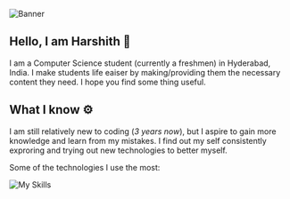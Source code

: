 ![Banner](https://cdna.artstation.com/p/assets/images/images/058/100/038/original/yurii-ray-all-open.gif?1673381116)
## Hello, I am Harshith 🙋

I am a Computer Science student (currently a freshmen) in Hyderabad, India. I make students life eaiser by making/providing  them the necessary content they need. I hope you find some thing useful.

## What I know ⚙️

I am still relatively new to coding (*3 years now*), but I aspire to gain more knowledge and learn from my mistakes. I find out my self consistently exproring and trying out new technologies to better myself.

Some of the technologies I use the most:

![My Skills](https://skillicons.dev/icons?i=js,html,css,py,react,cpp,cloudflare,discord,bots,github,git,ts,md,nodejs)
